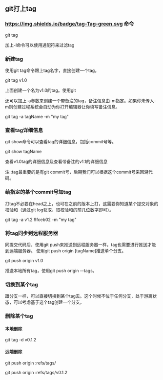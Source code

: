 <!--
 * @Author: your name
 * @Date: 2019-12-04 21:15:48
 * @LastEditTime: 2019-12-04 21:28:33
 * @LastEditors: Please set LastEditors
 * @Description: In User Settings Edit
 * @FilePath: \informal-essay\git-create-link\git的tag使用.MD
 -->
## git打上tag

### https://img.shields.io/badge/tag-Tag-green.svg    命令

git tag

加上-l命令可以使用通配符来过滤tag

### 新建tag

使用git tag命令跟上tag名字，直接创建一个tag。

git tag v1.0

上面创建一个名为v1.0的tag。使用git 

还可以加上-a参数来创建一个带备注的tag，备注信息由-m指定。如果你未传入-m则创建过程系统会自动为你打开编辑器让你填写备注信息。

git tag -a tagName -m "my tag"

### 查看tag详细信息

git show命令可以查看tag的详细信息，包括commit号等。

git show tagName

查看v1.0tag的详细信息及查看带备注的v1.1的详细信息

注::tag最重要的是有git commit号，后期我们可以根据这个commit号来回溯代码。

### 给指定的某个commit号加tag

打tag不必要在head之上，也可在之前的版本上打，这需要你知道某个提交对象的校验和（通过git log获取，取校验和的前几位数字即可）。

git tag -a v1.2 9fceb02 -m "my tag"

### 将tag同步到远程服务器

同提交代码后，使用git push来推送到远程服务器一样，tag也需要进行推送才能到远端服务器。
使用git push origin [tagName]推送单个分支。

git push origin v1.0

推送本地所有tag，使用git push origin --tags。

### 切换到某个tag

跟分支一样，可以直接切换到某个tag去。这个时候不位于任何分支，处于游离状态，可以考虑基于这个tag创建一个分支。

### 删除某个tag

#### 本地删除

git tag -d v0.1.2 

#### 远端删除

git push origin :refs/tags/<tagName>

git push origin :refs/tags/v0.1.2


